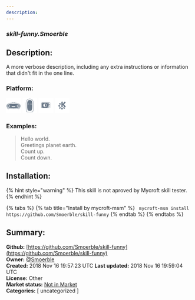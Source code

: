 ```yaml
---
description: 
---
```


### _skill-funny.Smoerble_  
## Description:  
A more verbose description, including any extra instructions or
information that didn't fit in the one line.  
### Platform:  
 ![Mark I](../.gitbook/assets/mark-1-icon.png)  ![Mark II](../.gitbook/assets/mark-2-icon.png)  ![Picroft](../.gitbook/assets/picroft-icon.png)  ![plasmoid](../.gitbook/assets/kde.png)   
### Examples:  
> Hello world.  
> Greetings planet earth.  
> Count up.  
> Count down.  
  
## Installation:  
{% hint style="warning" %}
This skill is not aproved by Mycroft skill tester.
{% endhint %}
    
{% tabs %}
{% tab title="Install by mycroft-msm" %}
``` mycroft-msm install https://github.com/Smoerble/skill-funny```
{% endtab %}
  {% endtabs %}
    
## Summary:  
**Github:** [https://github.com/Smoerble/skill-funny](https://github.com/Smoerble/skill-funny)  
**Owner:** [@Smoerble](https://github.com/Smoerble)  
**Created:** 2018 Nov 16 19:57:23 UTC  **Last updated:** 2018 Nov 16 19:59:04 UTC  
**License:** Other  
**Market status:** [Not in Market](https://market.mycroft.ai/skill/)  
**Categories:** [ uncategorized ]   
